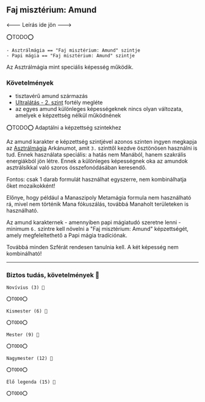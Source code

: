 ## Faj misztérium: Amund

<--- Leírás ide jön --->

⭕TODO⭕

```
- Asztrálmágia == "Faj misztérium: Amund" szintje
- Papi mágia == "Faj misztérium: Amund" szintje
```

Az Asztrálmágia mint speciális képesség működik.

### Követelmények

- tisztavérű amund származás
- [Ultralátás - 2. szint](fortelyok.erzekek/ultralatas.md) fortély megléte
- az egyes amund különleges képességeknek nincs olyan változata, amelyek e képzettség nélkül működnének

⭕TODO⭕ Adaptálni a képzettség szintekhez

Az amund karakter e képzettség szintjével azonos szinten ingyen megkapja az [Asztrálmágia](kepzettsegek.primer.arkanumok/asztralmagia.md) Arkánumot, amit `3.` szinttől kezdve ösztönösen használni is tud. Ennek használata speciális: a hatás nem Manából, hanem szakrális energiákból jön létre. Ennek a különleges képességnek oka az amundok asztrálsíkkal való szoros összefonódásában keresendő.

Fontos: csak 1 darab formulát használhat egyszerre, nem kombinálhatja őket mozaikokként!

Előnye, hogy például a Manaszipoly Metamágia formula nem használható rá, mivel nem történik Mana fókuszálás, továbbá Manaholt területeken is használható.

Az amund karakternek - amennyiben papi mágiatudó szeretne lenni - minimum `6.` szintre kell növelni a "Faj misztérium: Amund" képzettségét, amely megfeleltethető a Papi mágia tradíciónak.

Továbbá minden Szférát rendesen tanulnia kell. A két képesség nem kombinálható!

---
### Biztos tudás, követelmények 📖

```
Novívius (3) 📖

⭕TODO⭕
```

```
Kismester (6) 📖

⭕TODO⭕
```

```
Mester (9) 📖

⭕TODO⭕
```

```
Nagymester (12) 📖

⭕TODO⭕
```

```
Élő legenda (15) 📖

⭕TODO⭕
```

